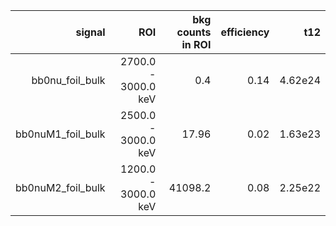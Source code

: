 | **signal**          | **ROI**             | **bkg counts in ROI** | **efficiency** | **t12** |
|--------------------:|--------------------:|----------------------:|---------------:|--------:|
| bb0nu\_foil\_bulk   | 2700.0 - 3000.0 keV | 0.4                   | 0.14           | 4.62e24 |
| bb0nuM1\_foil\_bulk | 2500.0 - 3000.0 keV | 17.96                 | 0.02           | 1.63e23 |
| bb0nuM2\_foil\_bulk | 1200.0 - 3000.0 keV | 41098.2               | 0.08           | 2.25e22 |

